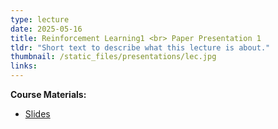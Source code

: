 ```yaml
---
type: lecture
date: 2025-05-16
title: Reinforcement Learning1 <br> Paper Presentation 1
tldr: "Short text to describe what this lecture is about."
thumbnail: /static_files/presentations/lec.jpg
links: 
---
```

**Course Materials:**
- [Slides](https://ml-graph.github.io/winter-2025/static_files/presentations/slides/RL1.pdf)
